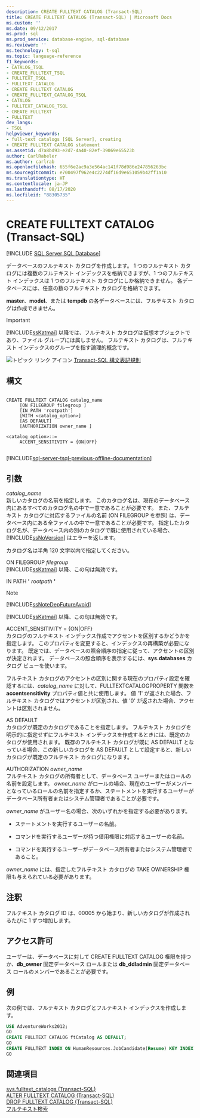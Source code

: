 ```yaml
---
description: CREATE FULLTEXT CATALOG (Transact-SQL)
title: CREATE FULLTEXT CATALOG (Transact-SQL) | Microsoft Docs
ms.custom: ''
ms.date: 09/12/2017
ms.prod: sql
ms.prod_service: database-engine, sql-database
ms.reviewer: ''
ms.technology: t-sql
ms.topic: language-reference
f1_keywords:
- CATALOG_TSQL
- CREATE_FULLTEXT_TSQL
- FULLTEXT_TSQL
- FULLTEXT CATALOG
- CREATE FULLTEXT CATALOG
- CREATE_FULLTEXT_CATALOG_TSQL
- CATALOG
- FULLTEXT_CATALOG_TSQL
- CREATE FULLTEXT
- FULLTEXT
dev_langs:
- TSQL
helpviewer_keywords:
- full-text catalogs [SQL Server], creating
- CREATE FULLTEXT CATALOG statement
ms.assetid: d7a8bd93-e2d7-4a40-82ef-39069e65523b
author: CarlRabeler
ms.author: carlrab
ms.openlocfilehash: 655f6e2ac9a3e564ac141f78d986e247856263bc
ms.sourcegitcommit: e700497f962e4c2274df16d9e651059b42ff1a10
ms.translationtype: HT
ms.contentlocale: ja-JP
ms.lasthandoff: 08/17/2020
ms.locfileid: "88305735"
---
```

# <a name="create-fulltext-catalog-transact-sql"></a>CREATE FULLTEXT CATALOG (Transact-SQL)
[!INCLUDE [SQL Server SQL Database](../../includes/applies-to-version/sql-asdb.md)]

  データベースのフルテキスト カタログを作成します。 1 つのフルテキスト カタログには複数のフルテキスト インデックスを格納できますが、1 つのフルテキスト インデックスは 1 つのフルテキスト カタログにしか格納できません。 各データベースには、任意の数のフルテキスト カタログを格納できます。  
  
 **master**、**model**、または **tempdb** の各データベースには、フルテキスト カタログは作成できません。  
  
> [!IMPORTANT]  
>  [!INCLUDE[ssKatmai](../../includes/sskatmai-md.md)] 以降では、フルテキスト カタログは仮想オブジェクトであり、ファイル グループには属しません。 フルテキスト カタログは、フルテキスト インデックスのグループを指す論理的概念です。  
  
 ![トピック リンク アイコン](../../database-engine/configure-windows/media/topic-link.gif "トピック リンク アイコン") [Transact-SQL 構文表記規則](../../t-sql/language-elements/transact-sql-syntax-conventions-transact-sql.md)  
  
## <a name="syntax"></a>構文  
  
```syntaxsql
  
CREATE FULLTEXT CATALOG catalog_name  
     [ON FILEGROUP filegroup ]  
     [IN PATH 'rootpath']  
     [WITH <catalog_option>]  
     [AS DEFAULT]  
     [AUTHORIZATION owner_name ]  
  
<catalog_option>::=  
     ACCENT_SENSITIVITY = {ON|OFF}  
  
```  
  
[!INCLUDE[sql-server-tsql-previous-offline-documentation](../../includes/sql-server-tsql-previous-offline-documentation.md)]

## <a name="arguments"></a>引数
 *catalog_name*  
 新しいカタログの名前を指定します。 このカタログ名は、現在のデータベース内にあるすべてのカタログ名の中で一意であることが必要です。 また、フルテキスト カタログに対応するファイルの名前 (ON FILEGROUP を参照) は、データベース内にある全ファイルの中で一意であることが必要です。 指定したカタログ名が、データベース内の別のカタログで既に使用されている場合、[!INCLUDE[ssNoVersion](../../includes/ssnoversion-md.md)] はエラーを返します。  
  
 カタログ名は半角 120 文字以内で指定してください。  
  
 ON FILEGROUP *filegroup*  
 [!INCLUDE[ssKatmai](../../includes/sskatmai-md.md)] 以降、この句は無効です。  
  
 IN PATH **'** _rootpath_ **'**  
 > [!NOTE]  
>  [!INCLUDE[ssNoteDepFutureAvoid](../../includes/ssnotedepfutureavoid-md.md)]  
  
 [!INCLUDE[ssKatmai](../../includes/sskatmai-md.md)] 以降、この句は無効です。  
  
 ACCENT_SENSITIVITY = {ON|OFF}   
 カタログのフルテキスト インデックス作成でアクセントを区別するかどうかを指定します。 このプロパティを変更すると、インデックスの再構築が必要になります。 既定では、データベースの照合順序の指定に従って、アクセントの区別が決定されます。 データベースの照合順序を表示するには、**sys.databases** カタログ ビューを使います。  
  
 フルテキスト カタログのアクセントの区別に関する現在のプロパティ設定を確認するには、*catalog_name* に対して、FULLTEXTCATALOGPROPERTY 関数を **accentsensitivity** プロパティ値と共に使用します。 値 '1' が返された場合、フルテキスト カタログではアクセントが区別され、値 '0' が返された場合、アクセントは区別されません。  
  
 AS DEFAULT  
 カタログが既定のカタログであることを指定します。 フルテキスト カタログを明示的に指定せずにフルテキスト インデックスを作成するときには、既定のカタログが使用されます。 既存のフルテキスト カタログが既に AS DEFAULT となっている場合、この新しいカタログを AS DEFAULT として設定すると、新しいカタログが既定のフルテキスト カタログになります。  
  
 AUTHORIZATION *owner_name*  
 フルテキスト カタログの所有者として、データベース ユーザーまたはロールの名前を設定します。 *owner_name* がロールの場合、現在のユーザーがメンバーとなっているロールの名前を指定するか、ステートメントを実行するユーザーがデータベース所有者またはシステム管理者であることが必要です。  
  
 *owner_name* がユーザー名の場合、次のいずれかを指定する必要があります。  
  
-   ステートメントを実行するユーザーの名前。  
  
-   コマンドを実行するユーザーが持つ借用権限に対応するユーザーの名前。  
  
-   コマンドを実行するユーザーがデータベース所有者またはシステム管理者であること。  
  
 *owner_name* には、指定したフルテキスト カタログの TAKE OWNERSHIP 権限も与えられている必要があります。  
  
## <a name="remarks"></a>注釈  
 フルテキスト カタログ ID は、00005 から始まり、新しいカタログが作成されるたびに 1 ずつ増加します。  
  
## <a name="permissions"></a>アクセス許可  
 ユーザーは、データベースに対して CREATE FULLTEXT CATALOG 権限を持つか、**db_owner** 固定データベース ロールまたは **db_ddladmin** 固定データベース ロールのメンバーであることが必要です。  
  
## <a name="examples"></a>例  
 次の例では、フルテキスト カタログとフルテキスト インデックスを作成します。  
  
```sql  
USE AdventureWorks2012;  
GO  
CREATE FULLTEXT CATALOG ftCatalog AS DEFAULT;  
GO  
CREATE FULLTEXT INDEX ON HumanResources.JobCandidate(Resume) KEY INDEX PK_JobCandidate_JobCandidateID;  
GO  
```  
  
## <a name="see-also"></a>関連項目  
 [sys.fulltext_catalogs &#40;Transact-SQL&#41;](../../relational-databases/system-catalog-views/sys-fulltext-catalogs-transact-sql.md)   
 [ALTER FULLTEXT CATALOG &#40;Transact-SQL&#41;](../../t-sql/statements/alter-fulltext-catalog-transact-sql.md)   
 [DROP FULLTEXT CATALOG &#40;Transact-SQL&#41;](../../t-sql/statements/drop-fulltext-catalog-transact-sql.md)   
 [フルテキスト検索](../../relational-databases/search/full-text-search.md)   
 
  
  
